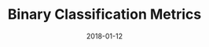 ---
layout: post
title: Binary Classification Metrics
date: 2018-01-12
categories: datasci
hasMath: "Tex-AMS_CHTML"
tags:
- "machine learning"
- "accuracy"
- "error"
---
